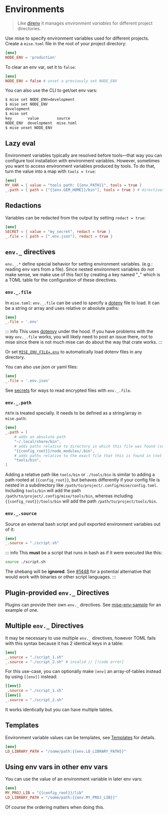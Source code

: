 # Environments

> Like [direnv](https://github.com/direnv/direnv) it manages _environment variables_ for different project directories.

Use mise to specify environment variables used for different projects. Create a `mise.toml` file in the root of your
project directory:

```toml
[env]
NODE_ENV = 'production'
```

To clear an env var, set it to `false`:

```toml
[env]
NODE_ENV = false # unset a previously set NODE_ENV
```

You can also use the CLI to get/set env vars:

```sh
$ mise set NODE_ENV=development
$ mise set NODE_ENV
development
$ mise set
key       value        source
NODE_ENV  development  mise.toml
$ mise unset NODE_ENV
```

## Lazy eval

Environment variables typically are resolved before tools—that way you can configure tool installation with environment
variables. However, sometimes you want to access environment variables produced by tools. To do that, turn the value
into a map with `tools = true`:

```toml
[env]
MY_VAR = { value = "tools path: {{env.PATH}}", tools = true }
_.path = { path = ["{{env.GEM_HOME}}/bin"], tools = true } # directives may also set tools = true
```

## Redactions

Variables can be redacted from the output by setting `redact = true`:

```toml
[env]
SECRET = { value = "my_secret", redact = true }
_.file = { path = [".env.json"], redact = true }
```

## `env._` directives

`env._.*` define special behavior for setting environment variables. (e.g.: reading env vars from a file). Since nested
environment variables do not make sense, we make use of this fact by creating a key named "\_" which is a TOML table for
the configuration of these directives.

### `env._.file`

In `mise.toml`: `env._.file` can be used to specify a [dotenv](https://dotenv.org) file to load. It can be a string or
array and uses relative or absolute paths:

```toml
[env]
_.file = '.env'
```

::: info This uses [dotenvy](https://crates.io/crates/dotenvy) under the hood. If you have problems with the way
`env._.file` works, you will likely need to post an issue there, not to mise since there is not much mise can do about
the way that crate works. :::

Or set [`MISE_ENV_FILE=.env`](/configuration#mise-env-file) to automatically load dotenv files in any directory.

You can also use json or yaml files:

```toml
[env]
_.file = '.env.json'
```

See [secrets](/environments/secrets) for ways to read encrypted files with `env._.file`.

### `env._.path`

`PATH` is treated specially. It needs to be defined as a string/array in `mise.path`:

```toml
[env]
_.path = [
    # adds an absolute path
    "~/.local/share/bin",
    # adds paths relative to directory in which this file was found (see below for details), not PWD
    "{{config_root}}/node_modules/.bin",
    # adds paths relative to the exact file that this is found in (not PWD)
    "tools/bin",
]
```

Adding a relative path like `tools/bin` or `./tools/bin` is similar to adding a path rooted at
<span v-pre>`{{config_root}}`</span>, but behaves differently if your config file is nested in a subdirectory like
`/path/to/project/.config/mise/config.toml`. Including `tools/bin` will add the path
`/path/to/project/.config/mise/tools/bin`, whereas including <span v-pre>`{{config_root}}/tools/bin`</span> will add the
path `/path/to/project/tools/bin`.

### `env._.source`

Source an external bash script and pull exported environment variables out of it:

```toml
[env]
_.source = "./script.sh"
```

::: info This **must** be a script that runs in bash as if it were executed like this:

```sh
source ./script.sh
```

The shebang will be **ignored**. See [#1448](https://github.com/jdx/mise/issues/1448) for a potential alternative that
would work with binaries or other script languages. :::

## Plugin-provided `env._` Directives

Plugins can provide their own `env._` directives. See [mise-env-sample](https://github.com/jdx/mise-env-sample) for an
example of one.

## Multiple `env._` Directives

It may be necessary to use multiple `env._` directives, however TOML fails with this syntax because it has 2 identical
keys in a table:

```toml
[env]
_.source = "./script_1.sh"
_.source = "./script_2.sh" # invalid // [!code error]
```

For this use-case, you can optionally make `[env]` an array-of-tables instead by using `[[env]]` instead:

```toml
[[env]]
_.source = "./script_1.sh"
[[env]]
_.source = "./script_2.sh"
```

It works identically but you can have multiple tables.

## Templates

Environment variable values can be templates, see [Templates](/templates) for details.

```toml
[env]
LD_LIBRARY_PATH = "/some/path:{{env.LD_LIBRARY_PATH}}"
```

## Using env vars in other env vars

You can use the value of an environment variable in later env vars:

```toml
[env]
MY_PROJ_LIB = "{{config_root}}/lib"
LD_LIBRARY_PATH = "/some/path:{{env.MY_PROJ_LIB}}"
```

Of course the ordering matters when doing this.
